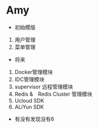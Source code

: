 # Amy

- 初始模版
 1. 用户管理
 2. 菜单管理


- 将来
 1. Docker管理模块
 2. IDC管理模块
 3. supervisor 远程管理模块
 4. Redis &　Redis Cluster 管理模块
 5. Ucloud SDK
 6. ALiYun SDK


- 有没有发现没有6
